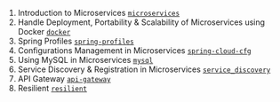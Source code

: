 1. Introduction to Microservices [`microservices`](https://github.com/vikas9-dev/microservices/tree/microservices)
2. Handle Deployment, Portability & Scalability of Microservices using Docker [`docker`](https://github.com/vikas9-dev/microservices/tree/docker)
3. Spring Profiles [`spring-profiles`](https://github.com/vikas9-dev/microservices/tree/spring-profiles)
4. Configurations Management in Microservices [`spring-cloud-cfg`](https://github.com/vikas9-dev/microservices/tree/spring-cloud-cfg)
5. Using MySQL in Microservices [`mysql`](https://github.com/vikas9-dev/microservices/tree/mysql)
6. Service Discovery & Registration in Microservices [`service_discovery`](https://github.com/vikas9-dev/microservices/tree/service_discovery)
7. API Gateway [`api-gateway`](https://github.com/vikas9-dev/microservices/tree/api-gateway)
8. Resilient [`resilient`](https://github.com/vikas9-dev/microservices/tree/resilient)
